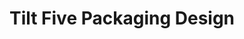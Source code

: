 ---
layout: project
title: "Tilt Five Packaging Design"
client: "Tilt Five"
year: "2022"
sector: "Product packaging"
description: "Packaging design of Tilt Five's keepsake box for their innovative AR glasses"
brief: "After running a successful Kickstarter campaign, Tilt Five approached our team to collaborate on the packaging design for a keepsake box that would house their innovative AR glasses. They sought our expertise to ensure a memorable unboxing experience for their enthusiastic Kickstarter backers."
solution: "The design not only showcases the content inside the box but also conveys the magic that awaits when the AR glasses are worn, transforming the world into an immersive three-dimensional augmented reality. The choice of colors, graphics, and gold foil material enhances this captivating experience, visually communicating the enchantment of the games."
services:
 - "design research"
 - "branding and identity"
 - "ideation"
 - "illustration"
 - "packaging design"
 - "2D CAD"
 - "design documentation"
link: "“https://www.tiltfive.com/”"
main_image: "/assets/images/projects/tilt_five__packaging/h_w_TiltFive.jpg"
images:
 - "/assets/images/projects/tilt_five__packaging/p_w_TiltFive_01.jpg"
 - "/assets/images/projects/tilt_five__packaging/p_w_TiltFive_02.jpg"
 - "/assets/images/projects/tilt_five__packaging/p_w_TiltFive_03.jpg"
permalink: /tilt_five__packaging_design/
---